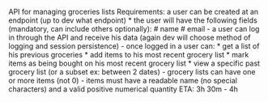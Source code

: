 API for managing groceries lists
Requirements:
    a user can be created at an endpoint (up to dev what endpoint)
        * the user will have the following fields (mandatory, can include others optionally):
            # name
            # email
    - a user can log in through the API and receive his data (again dev will choose method of logging and session persistence)
    - once logged in a user can:
        * get a list of his previous groceries
        * add items to his most recent grocery list
        * mark items as being bought on his most recent grocery list
        * view a specific past grocery list (or a subset ex: between 2 dates)
    - grocery lists can have one or more items (not 0)
    - items must have a readable name (no special characters) and a valid positive numerical quantity
ETA: 3h 30m - 4h 
